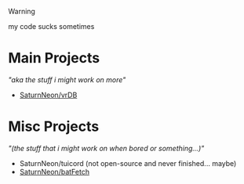 > [!WARNING]
> my code sucks sometimes

# Main Projects
*"aka the stuff i might work on more"*

* [SaturnNeon/vrDB](https://github.com/SaturnNeon/vrDB)
# Misc Projects
*"(the stuff that i might work on when bored or something...)"*

* SaturnNeon/tuicord (not open-source and never finished... maybe)
* [SaturnNeon/batFetch](https://github.com/SaturnNeon/batFetch)
